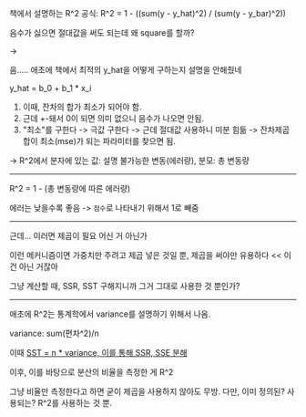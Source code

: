 책에서 설명하는 R^2 공식: R^2 = 1 - ((sum(y - y_hat)^2) / (sum(y - y_bar)^2))

음수가 싫으면 절대값을 써도 되는데 왜 square를 할까?

->

음..... 애초에 책에서 최적의 y_hat을 어떻게 구하는지 설명을 안해줬네

y_hat = b_0 + b_1 \* x_i

1. 이때, 잔차의 합가 최소가 되어야 함.
2. 근데 +-돼서 0이 되면 의미 없으니 음수가 나오면 안됨.
3. "최소"를 구한다 -> 극값 구한다 -> 근데 절대값 사용하니 미분 힘듦 -> 잔차제곱합이 최소(mse)가 되는 파라미터를 찾으면 됨.

-> R^2에서 분자에 있는 값: 설명 불가능한 변동(에러량), 분모: 총 변동량

---

R^2 = 1 - (총 변동량에 따른 에러량)

에러는 낮을수록 좋음 -> `점수`로 나타내기 위해서 1로 빼줌

---

근데... 이러면 제곱이 필요 어신 거 아닌가

이런 메커니즘이면 가중치만 주려고 제곱 넣은 것일 뿐, 제곱을 써야만 유용하다 << 이건 아닌 거잖아

그냥 계산할 때, SSR, SST 구해지니까 그거 그대로 사용한 것 뿐인가?

---

애초에 R^2는 통계학에서 variance를 설명하기 위해서 나옴.

variance: sum(편차^2)/n

이때 [SST = n \* variance, 이를 통해 SSR, SSE 분해](https://jangpiano-science.tistory.com/33)

이후, 이를 바탕으로 분산의 비율을 측정한 게 R^2

그냥 비율만 측정한다고 하면 굳이 제곱을 사용하지 않아도 무방. 다만, 이미 정의된? 사용되는? R^2를 사용하는 것 뿐.
